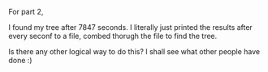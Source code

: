 For part 2,

I found my tree after 7847 seconds.
I literally just printed the results after every seconf to a file,
combed thorugh the file to find the tree.

Is there any other logical way to do this? I shall see what other people have done :)